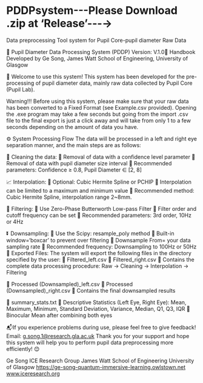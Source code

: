 # PDDPsystem---Please Download .zip at ‘Release’---→
Data preprocessing Tool system for Pupil Core-pupil diameter Raw Data

🎉 Pupil Diameter Data Processing System (PDDP) Version: V.1.0🎉 Handbook
Developed by Ge Song, James Watt School of Engineering, University of Glasgow

📌 Welcome to use this system!
This system has been developed for the pre-processing of pupil diameter data, mainly raw data collected by Pupil Core (Pupil Lab).

Warning!!! Before using this system, please make sure that your raw data has been converted to a Fixed Format (see Example.csv provided). Opening the .exe program may take a few seconds but going from the import .csv file to the final export is just a click away and will take from only 1 to a few seconds depending on the amount of data you have.

⚙ System Processing Flow
The data will be processed in a left and right eye separation manner, and the main steps are as follows:

🧹 Cleaning the data:
	Removal of data with a confidence level parameter
	Removal of data with pupil diameter size interval
	Recommended parameters: Confidence ≥ 0.8, Pupil Diameter ∈ [2, 8]

📈 Interpolation:
	Optional: Cubic Hermite Spline or PCHIP
	Interpolation can be limited to a maximum and minimum value
	Recommended method: Cubic Hermite Spline, interpolation range 2~8mm.

📡 Filtering: 
	Use Zero-Phase Butterworth Low-pass Filter
	Filter order and cutoff frequency can be set
	Recommended parameters: 3rd order, 10Hz or 4Hz

⏬ Downsampling:
	Use the Scipy: resample_poly method
	Built-in window=‘boxcar’ to prevent over filtering
	Downsample From= your data sampling rate
	Recommended frequency: Downsampling to 100Hz or 50Hz
📂 Exported Files:
The system will export the following files in the directory specified by the user:
	Filtered_left.csv
	Filtered_right.csv
	Contains the complete data processing procedure: Raw → Cleaning → Interpolation → Filtering

	Processed (Downsampled)_left.csv
	Processed (Downsampled)_right.csv
	Contains the final downsampled results

	summary_stats.txt
	Descriptive Statistics (Left Eye, Right Eye): Mean, Maximum, Minimum, Standard Deviation, Variance, Median, Q1, Q3, IQR
	Binocular Mean after combining both eyes

📬If you experience problems during use, please feel free to give feedback! Email: g.song.1@research.gla.ac.uk
Thank you for your support and hope this system will help you to perform pupil data preprocessing more efficiently! 😊

Ge Song
ICE Research Group
James Watt School of Engineering
University of Glasgow
https://ge-song-quantum-immersive-learning.owlstown.net
www.iceresearch.org
